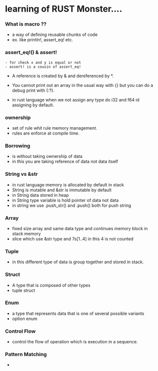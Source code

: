 # learning of RUST Monster....

### What is macro ??
- a way of defining reusable chunks of code
- ex. like println!, assert_eq! etc.    

### assert_eq!() & assert!

    - for check x and y is equal or not
    - assert! is a cousin of assert_eq!

- A reference is created by & and dereferenced by \*.
- You cannot print out an array in the usual way with {} but you can do a debug print with {:?}.

- in rust language when we not assign any type do i32 and f64 id assigning by default.

### ownership
- set of rule whit rule memory management.
- rules are enforce at compile time.

### Borrowing
- is without taking ownership of data
- in this you are taking reference of data not data itself

### String vs &str
- in rust language memory is allocated by default in stack
- String is mutable and &str is immutable by default
- in String data stored in heap
- in String type variable is hold pointer of data not data
- in string we use .push_str() and .push() both for push string

### Array
- fixed size array and same data type and continues memory block in stack memory
- slice which use &str type and 7s[1..4] in this 4 is not counted

### Tuple
- in this different type of data is group together and stored in stack.

### Struct
- A type that is composed of other types
- tuple struct

### Enum
- a type that represents data that is one of several possible variants
- option enum

### Control Flow
- control the flow of operation which is execution in a sequence.

### Pattern Matching
- 